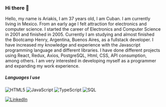 ### Hi there 👋

Hello, my name is Ariakis, I am 37 years old, I am Cuban. I am currently living in Mexico. From an early age I felt attraction for electronics and computer science. I started the career of Electronics and Computer Science in 2001 and finished in 2005. Currently I am studying and almost finished the Bootcamp Henry, Argentina, Buenos Aires, as a fullstack developer. I have increased my knowledge and experience with the Javascript programming language and different libraries. I have done different projects using React, Redux, Axios, PostgreSQL, Html, CSS, API consumption, among others. I am very interested in developing myself as a programmer and expanding my work experience. 


##### Languages I use

![HTML5](https://img.shields.io/badge/-HTML5-000000?style=flat&logo=html5)
![JavaScript](https://img.shields.io/badge/-JavaScript-000000?style=flat&logo=javascript)
![TypeScript](https://img.shields.io/badge/-TypeScript-000000?style=flat&logo=typescript)
![SQL](https://img.shields.io/badge/-SQL-000000?style=flat&logo=postgresql)

<a href="https://www.linkedin.com/in/ariakis-blanco/" target="_blank"><img src="https://img.shields.io/badge/LinkedIn-%230077B5.svg?&style=flat-square&logo=linkedin&logoColor=white" alt="LinkedIn"></a>
